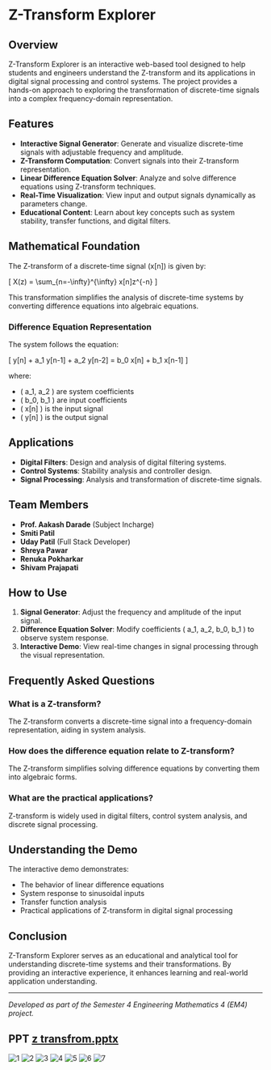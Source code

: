 # Z-Transform Explorer

## Overview
Z-Transform Explorer is an interactive web-based tool designed to help students and engineers understand the Z-transform and its applications in digital signal processing and control systems. The project provides a hands-on approach to exploring the transformation of discrete-time signals into a complex frequency-domain representation.

## Features
- **Interactive Signal Generator**: Generate and visualize discrete-time signals with adjustable frequency and amplitude.
- **Z-Transform Computation**: Convert signals into their Z-transform representation.
- **Linear Difference Equation Solver**: Analyze and solve difference equations using Z-transform techniques.
- **Real-Time Visualization**: View input and output signals dynamically as parameters change.
- **Educational Content**: Learn about key concepts such as system stability, transfer functions, and digital filters.

## Mathematical Foundation
The Z-transform of a discrete-time signal \(x[n]\) is given by:

\[ X(z) = \sum_{n=-\infty}^{\infty} x[n]z^{-n} \]

This transformation simplifies the analysis of discrete-time systems by converting difference equations into algebraic equations.

### Difference Equation Representation
The system follows the equation:

\[ y[n] + a_1 y[n-1] + a_2 y[n-2] = b_0 x[n] + b_1 x[n-1] \]

where:
- \( a_1, a_2 \) are system coefficients
- \( b_0, b_1 \) are input coefficients
- \( x[n] \) is the input signal
- \( y[n] \) is the output signal

## Applications
- **Digital Filters**: Design and analysis of digital filtering systems.
- **Control Systems**: Stability analysis and controller design.
- **Signal Processing**: Analysis and transformation of discrete-time signals.

## Team Members
- **Prof. Aakash Darade** (Subject Incharge)
- **Smiti Patil**
- **Uday Patil** (Full Stack Developer)
- **Shreya Pawar**
- **Renuka Pokharkar**
- **Shivam Prajapati**

## How to Use
1. **Signal Generator**: Adjust the frequency and amplitude of the input signal.
2. **Difference Equation Solver**: Modify coefficients \( a_1, a_2, b_0, b_1 \) to observe system response.
3. **Interactive Demo**: View real-time changes in signal processing through the visual representation.

## Frequently Asked Questions
### What is a Z-transform?
The Z-transform converts a discrete-time signal into a frequency-domain representation, aiding in system analysis.

### How does the difference equation relate to Z-transform?
The Z-transform simplifies solving difference equations by converting them into algebraic forms.

### What are the practical applications?
Z-transform is widely used in digital filters, control system analysis, and discrete signal processing.

## Understanding the Demo
The interactive demo demonstrates:
- The behavior of linear difference equations
- System response to sinusoidal inputs
- Transfer function analysis
- Practical applications of Z-transform in digital signal processing

## Conclusion
Z-Transform Explorer serves as an educational and analytical tool for understanding discrete-time systems and their transformations. By providing an interactive experience, it enhances learning and real-world application understanding.

---
*Developed as part of the Semester 4 Engineering Mathematics 4 (EM4) project.*

## PPT [z transfrom.pptx](https://github.com/user-attachments/files/19040606/z.transfrom.pptx)
![1](https://github.com/user-attachments/assets/50848c60-2196-4aac-87f0-746cccd075f4)
![2](https://github.com/user-attachments/assets/d1b828c2-d0bf-4e7e-ac24-dd49663c77ee)
![3](https://github.com/user-attachments/assets/f829dcff-7b18-4365-b8ab-5b4d1ae53153)
![4](https://github.com/user-attachments/assets/eb8b1f79-49be-4d76-aaa7-b8a4ed60a6c0)
![5](https://github.com/user-attachments/assets/2920b823-e497-4f28-8f71-277748a17067)
![6](https://github.com/user-attachments/assets/03820ce5-3296-4921-8e34-1b82e3f5476a)
![7](https://github.com/user-attachments/assets/3ccc8d91-0ba0-4237-91be-6daf7572561b)





